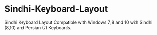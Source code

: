 # Sindhi-Keyboard-Layout
Sindhi Keyboard Layout Compatible with Windows 7, 8 and 10 with Sindhi (8,10) and Persian (7) Keyboards.
